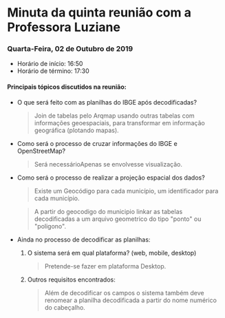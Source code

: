 # Minuta da quinta reunião com a Professora Luziane
### Quarta-Feira, 02 de Outubro de 2019
- Horário de início: 16:50
- Horário de término: 17:30

#### Principais tópicos discutidos na reunião:
- O que será feito com as planilhas do IBGE após decodificadas?
	
	> Join de tabelas pelo Arqmap usando outras tabelas com informações geoespaciais, para transformar em informação geográfica (plotando mapas).

- Como será o processo de cruzar informações do IBGE e OpenStreetMap?
	
	> Será necessárioApenas se envolvesse visualização.

- Como será o processo de realizar a projeção espacial dos dados?
	
	> Existe um Geocódigo para cada município, um identificador para cada município. 

	> A partir do geocodigo do municipio linkar as tabelas decodificadas a um arquivo geometrico do tipo "ponto" ou "poligono".

- Ainda no processo de decodificar as planilhas: 
	1. O sistema será em qual plataforma? (web, mobile, desktop)
		
		> Pretende-se fazer em plataforma Desktop.
	
	2. Outros requisitos encontrados: 
		
		> Além de decodificar os campos o sistema também deve renomear a planilha decodificada a partir do nome numérico do cabeçalho.